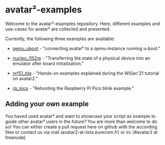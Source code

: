 # avatar²-examples

Welcome to the avatar²-examples repository.
Here, different examples and use-cases for avatar² are collected and presented.

Currently, the following three examples are available:
- [qemu_uboot](qemu_uboot/README.md) - "connecting avatar² to a qemu-instance
  running u-boot."

- [nucleo_l152re](/nucleo_l152re/README.md) - "Transferring the state of a
  physical device into an emulator after board initialization."

- [nrf51_ble](/wisec21_nrf51_ble/README.md) - "Hands-on examples explained during
  the WiSec'21 tutorial on avatar2."

- [rp_pico](/rp_pico/README.md) - "Rehosting the Raspberry Pi Pico blink example."

## Adding your own example
You haved used avatar² and want to showcase your script as example to guide
other avatar² users in the future? You are more than welcome to do so!
You can either create a pull request here on github with the according files
or contact us via mail (avatar2-at-lists.eurecom.fr) or irc 
(#avatar2 at freenode).
